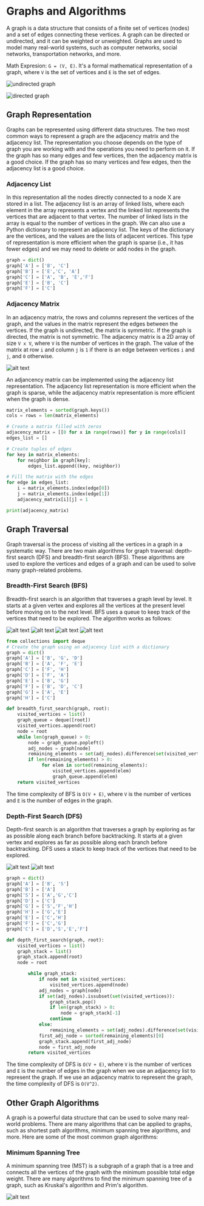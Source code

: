 # Graphs and Algorithms

A graph is a data structure that consists of a finite set of vertices (nodes) and a set of edges connecting these vertices. A graph can be directed or undirected, and it can be weighted or unweighted. Graphs are used to model many real-world systems, such as computer networks, social networks, transportation networks, and more.

Math Expresion: `G = (V, E)`. It's a formal mathematical representation of a graph, where `V` is the set of vertices and `E` is the set of edges.

![undirected graph](image.png)

![directed graph](image-1.png)

## Graph Representation

Graphs can be represented using different data structures. The two most common ways to represent a graph are the adjacency matrix and the adjacency list. The representation you choose depends on the type of graph you are working with and the operations you need to perform on it. If the graph has so many edges and few vertices, then the adjacency matrix is a good choice. If the graph has so many vertices and few edges, then the adjacency list is a good choice.

### Adjacency List

In this representation all the nodes directly connected to a node X are stored in a list. The adjacency list is an array of linked lists, where each element in the array represents a vertex and the linked list represents the vertices that are adjacent to that vertex. The number of linked lists in the array is equal to the number of vertices in the graph.
We can also use a Python dictionary to represent an adjacency list. The keys of the dictionary are the vertices, and the values are the lists of adjacent vertices.
This type of representation is more efficient when the graph is sparse (i.e., it has fewer edges) and we may need to delete or add nodes in the graph.

```python
graph = dict()
graph['A'] = ['B', 'C']
graph['B'] = ['E','C', 'A']
graph['C'] = ['A', 'B', 'E','F']
graph['E'] = ['B', 'C']
graph['F'] = ['C']
```

### Adjacency Matrix

In an adjacency matrix, the rows and columns represent the vertices of the graph, and the values in the matrix represent the edges between the vertices. If the graph is undirected, the matrix is symmetric. If the graph is directed, the matrix is not symmetric. The adjacency matrix is a 2D array of size `V x V`, where `V` is the number of vertices in the graph. The value of the matrix at row `i` and column `j` is `1` if there is an edge between vertices `i` and `j`, and `0` otherwise.

![alt text](image-2.png)

An adjancency matrix can be implemented using the adjacency list representation. The adjacency list representation is more efficient when the graph is sparse, while the adjacency matrix representation is more efficient when the graph is dense.

```python
matrix_elements = sorted(graph.keys())
cols = rows = len(matrix_elements)

# Create a matrix filled with zeros
adjacency_matrix = [[0 for x in range(rows)] for y in range(cols)]
edges_list = []

# Create tuples of edges
for key in matrix_elements:
    for neighbor in graph[key]:
        edges_list.append((key, neighbor))

# Fill the matrix with the edges
for edge in edges_list:
    i = matrix_elements.index(edge[0])
    j = matrix_elements.index(edge[1])
    adjacency_matrix[i][j] = 1

print(adjacency_matrix)
```

## Graph Traversal

Graph traversal is the process of visiting all the vertices in a graph in a systematic way. There are two main algorithms for graph traversal: depth-first search (DFS) and breadth-first search (BFS). These algorithms are used to explore the vertices and edges of a graph and can be used to solve many graph-related problems.

### Breadth-First Search (BFS)

Breadth-first search is an algorithm that traverses a graph level by level. It starts at a given vertex and explores all the vertices at the present level before moving on to the next level. BFS uses a queue to keep track of the vertices that need to be explored. The algorithm works as follows:

![alt text](image-3.png)
![alt text](image-4.png)
![alt text](image-5.png)
![alt text](image-6.png)

```python
from collections import deque
# Create the graph using an adjacency list with a dictionary
graph = dict()
graph['A'] = ['B', 'G', 'D']
graph['B'] = ['A', 'F', 'E']
graph['C'] = ['F', 'H']
graph['D'] = ['F', 'A']
graph['E'] = ['B', 'G']
graph['F'] = ['B', 'D', 'C']
graph['G'] = ['A', 'E']
graph['H'] = ['C']

def breadth_first_search(graph, root):
    visited_vertices = list()
    graph_queue = deque([root])
    visited_vertices.append(root)
    node = root
    while len(graph_queue) > 0:
        node = graph_queue.popleft()
        adj_nodes = graph[node]
        remaining_elements = set(adj_nodes).difference(set(visited_vertices))
        if len(remaining_elements) > 0:
             for elem in sorted(remaining_elements):
                 visited_vertices.append(elem)
                 graph_queue.append(elem)
    return visited_vertices
```

The time complexity of BFS is `O(V + E)`, where `V` is the number of vertices and `E` is the number of edges in the graph.

### Depth-First Search (DFS)

Depth-first search is an algorithm that traverses a graph by exploring as far as possible along each branch before backtracking. It starts at a given vertex and explores as far as possible along each branch before backtracking. DFS uses a stack to keep track of the vertices that need to be explored.

![alt text](image-7.png)
![alt text](image-8.png)

```python
graph = dict()
graph['A'] = ['B', 'S']
graph['B'] = ['A']
graph['S'] = ['A','G','C']
graph['D'] = ['C']
graph['G'] = ['S','F','H']
graph['H'] = ['G','E']
graph['E'] = ['C','H']
graph['F'] = ['C','G']
graph['C'] = ['D','S','E','F']

def depth_first_search(graph, root):
    visited_vertices = list()
    graph_stack = list()
    graph_stack.append(root)
    node = root

        while graph_stack:
            if node not in visited_vertices:
                visited_vertices.append(node)
            adj_nodes = graph[node]
            if set(adj_nodes).issubset(set(visited_vertices)):
                graph_stack.pop()
                if len(graph_stack) > 0:
                    node = graph_stack[-1]
                continue
            else:
                remaining_elements = set(adj_nodes).difference(set(visited_vertices))
            first_adj_node = sorted(remaining_elements)[0]
            graph_stack.append(first_adj_node)
            node = first_adj_node
        return visited_vertices
```

The time complexity of DFS is `O(V + E)`, where `V` is the number of vertices and `E` is the number of edges in the graph when we use an adjacency list to represent the graph. If we use an adjacency matrix to represent the graph, the time complexity of DFS is `O(V^2)`.

## Other Graph Algorithms

A graph is a powerful data structure that can be used to solve many real-world problems. There are many algorithms that can be applied to graphs, such as shortest path algorithms, minimum spanning tree algorithms, and more. Here are some of the most common graph algorithms:

### Minimum Spanning Tree

A minimum spanning tree (MST) is a subgraph of a graph that is a tree and connects all the vertices of the graph with the minimum possible total edge weight. There are many algorithms to find the minimum spanning tree of a graph, such as Kruskal's algorithm and Prim's algorithm.

![alt text](image-9.png)
